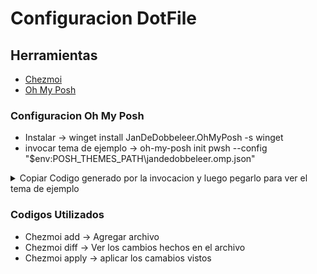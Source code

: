 # Configuracion DotFile

## Herramientas
- [Chezmoi](https://www.chezmoi.io/quick-start/)
- [Oh My Posh](https://ohmyposh.dev/docs/)

### Configuracion Oh My Posh
- Instalar -> winget install JanDeDobbeleer.OhMyPosh -s winget
- invocar tema de ejemplo -> oh-my-posh init pwsh --config "$env:POSH_THEMES_PATH\jandedobbeleer.omp.json"
<details><summary><a>Copiar Codigo generado por la invocacion y luego pegarlo para ver el tema de ejemplo</a></summary>
Ejemplo:
(@(& 'C:/Users/Usuario/AppData/Local/Programs/oh-my-posh/bin/oh-my-posh.exe' init pwsh --config='C:\Users\Usuario\AppData\Local\Programs\oh-my-posh\themes\ys.omp.json' --print) -join "`n") | Invoke-Expression 
</details>
  

### Codigos Utilizados
- Chezmoi add -> Agregar archivo
- Chezmoi diff -> Ver los cambios hechos en el archivo
- Chezmoi apply -> aplicar los camabios vistos
